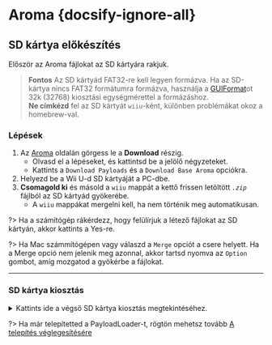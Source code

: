 # Aroma {docsify-ignore-all}

## SD kártya előkészítés

Először az Aroma fájlokat az SD kártyára rakjuk.

> **Fontos** Az SD kártyád FAT32-re kell legyen formázva. Ha az SD-kártya nincs FAT32 formátumra formázva, használja a [GUIFormat](http://ridgecrop.co.uk/index.htm?guiformat.htm)ot 32k (32768) kiosztási egységmérettel a formázáshoz.  
**Ne címkézd** fel az SD kártyát `wiiu`-ként, különben problémákat okoz a homebrew-val.

### Lépések

1. Az [Aroma](https://aroma.foryour.cafe) oldalán görgess le a **Download** részig.
    - Olvasd el a lépéseket, és kattintsd be a jelölő négyzeteket.
    - Kattints a `Download Payloads` és a `Download Base Aroma` opciókra.
1. Helyezd be a Wii U-d SD kártyáját a PC-dbe.
1. **Csomagold ki** és másold a `wiiu` mappát a kettő frissen letöltött *`.zip`* fájlból az SD kártyád gyökerébe.
    - A `wiiu` mappákat mergelni kell, ha nem történik meg automatikusan.

?> Ha a számítógép rákérdezz, hogy felülírjuk a létező fájlokat az SD kártyán, akkor kattints a Yes-re.

?> Ha Mac számmítógépen vagy válaszd a `Merge` opciót a csere helyett. Ha a Merge opció nem jelenik meg azonnal, akkor tartsd nyomva az `Option` gombot, amíg mozgatod a gyökérbe a fájlokat.

----------

### SD kártya kiosztás

<details>
<summary>Kattints ide a végső SD kártya kiosztás megtekintéséhez.</summary>

```
💾sd:
 ┗ 📂wiiu
   ┣ 📂apps
   ┃ ┣ 📂AromaUpdater
   ┃ ┃ ┗📜AromaUpdater.wuhb
   ┃ ┣ 📜PayloadLoaderInstaller.wuhb
   ┃ ┗ (Minden egyéb appnak is itt kell lennie)
   ┣ 📂environments
   ┃ ┗ 📂aroma
   ┃   ┣ 📂modules
   ┃   ┃ ┣ 📂setup
   ┃   ┃ ┃ ┣ 📜00_mocha.rpx
   ┃   ┃ ┃ ┣ 📜10_wums_loader.rpx
   ┃   ┃ ┃ ┗ 📜99_autoboot.rpx
   ┃   ┃ ┗ (Minden más .wms végű Aroma modulnak is itt kell lennie)
   ┃   ┣ 📂plugins
   ┃   ┃ ┣ 📜AromaBasePlugin.wps
   ┃   ┃ ┣ 📜drc_region_free.wps
   ┃   ┃ ┣ 📜homebrew_on_menu.wps
   ┃   ┃ ┣ 📜regionfree.wps
   ┃   ┃ ┗ (Minden más .wps végű Aroma modulnak is itt kell lennie)
   ┃   ┗ 📜root.rpx
   ┣ 📂payloads
   ┃ ┣ 📂default
   ┃ ┃ ┗ 📜payload.elf
   ┃ ┗ 📂nanddumper
   ┃   ┗ 📜payload.elf
   ┣ 📜payload.rpx
   ┗ 📜payload.elf
```

</details>

?> Ha már telepítetted a PayloadLoader-t, rögtön mehetsz tovább [A telepítés véglegesítésére](./finalizing-setup.md)
